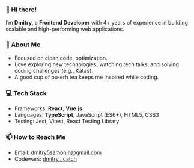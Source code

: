 ### 👋 Hi there!

I’m **Dmitry**, a **Frontend Developer** with 4+ years of experience in building scalable and high-performing web applications.

### 🌱 About Me

- Focused on clean code, optimization.
- Love exploring new technologies, watching tech talks, and solving coding challenges (e.g., Katas).
- A good cup of pu-erh tea keeps me inspired while coding.

### 💻 Tech Stack

- Frameworks: **React**, **Vue.js**  
- Languages: **TypeScript**, JavaScript (ES6+), HTML5, CSS3
- Testing: Jest, Vitest, React Testing Library

### 📫 How to Reach Me

- Email: [dmitry5samohin@gmail.com](mailto:dmitry5samohin@gmail.com)  
- Codewars: [dmitry...catch](https://www.codewars.com/users/dmitry...catch)

<!--
**dmitry-catch/dmitry-catch** is a ✨ _special_ ✨ repository because its `README.md` (this file) appears on your GitHub profile.

Here are some ideas to get you started:

- 🔭 I’m currently working on ...
- 🌱 I’m currently learning ...
- 👯 I’m looking to collaborate on ...
- 🤔 I’m looking for help with ...
- 💬 Ask me about ...
- 📫 How to reach me: ...
- 😄 Pronouns: ...
- ⚡ Fun fact: ...
-->

